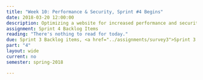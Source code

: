 ```yaml
---
title: "Week 10: Performance & Security, Sprint #4 Begins"
date: 2018-03-20 12:00:00
description: Optimizing a website for increased performance and security, using JavaScript for increased interactivity, End sprint 3, Sprint review 3 (stakeholder can attend), sprint retrospective 3, Begin Sprint 4, Sprint Planning 4
assignment: Sprint 4 Backlog Items
reading: "There's nothing to read for today."
due: Sprint 3 Backlog items, <a href="../assignments/survey3">Sprint 3 Retrospective Survey</a>
part: "4"
layout: wide
current: no
semester: spring-2018

---
```

